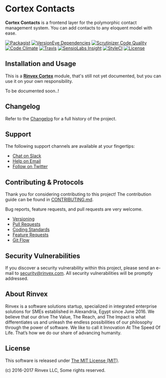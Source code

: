 # Cortex Contacts

**Cortex Contacts** is a frontend layer for the polymorphic contact management system. You can add contacts to any eloquent model with ease.

[![Packagist](https://img.shields.io/packagist/v/cortex/contacts.svg?label=Packagist&style=flat-square)](https://packagist.org/packages/cortex/contacts)
[![VersionEye Dependencies](https://img.shields.io/versioneye/d/php/cortex:contacts.svg?label=Dependencies&style=flat-square)](https://www.versioneye.com/php/cortex:contacts/)
[![Scrutinizer Code Quality](https://img.shields.io/scrutinizer/g/cortex/contacts.svg?label=Scrutinizer&style=flat-square)](https://scrutinizer-ci.com/g/cortex/contacts/)
[![Code Climate](https://img.shields.io/codeclimate/github/cortex/contacts.svg?label=CodeClimate&style=flat-square)](https://codeclimate.com/github/cortex/contacts)
[![Travis](https://img.shields.io/travis/cortex/contacts.svg?label=TravisCI&style=flat-square)](https://travis-ci.org/cortex/contacts)
[![SensioLabs Insight](https://img.shields.io/sensiolabs/i/61688715-4422-4e1a-9236-bbba6e27cc1d.svg?label=SensioLabs&style=flat-square)](https://insight.sensiolabs.com/projects/61688715-4422-4e1a-9236-bbba6e27cc1d)
[![StyleCI](https://styleci.io/repos/100120130/shield)](https://styleci.io/repos/100120130)
[![License](https://img.shields.io/packagist/l/cortex/contacts.svg?label=License&style=flat-square)](https://github.com/cortex/contacts/blob/develop/LICENSE)


## Installation and Usage

This is a **[Rinvex Cortex](https://github.com/rinvex/cortex)** module, that's still not yet documented, but you can use it on your own responsibility.

To be documented soon..!


## Changelog

Refer to the [Changelog](CHANGELOG.md) for a full history of the project.


## Support

The following support channels are available at your fingertips:

- [Chat on Slack](http://chat.rinvex.com)
- [Help on Email](mailto:help@rinvex.com)
- [Follow on Twitter](https://twitter.com/rinvex)


## Contributing & Protocols

Thank you for considering contributing to this project! The contribution guide can be found in [CONTRIBUTING.md](CONTRIBUTING.md).

Bug reports, feature requests, and pull requests are very welcome.

- [Versioning](CONTRIBUTING.md#versioning)
- [Pull Requests](CONTRIBUTING.md#pull-requests)
- [Coding Standards](CONTRIBUTING.md#coding-standards)
- [Feature Requests](CONTRIBUTING.md#feature-requests)
- [Git Flow](CONTRIBUTING.md#git-flow)


## Security Vulnerabilities

If you discover a security vulnerability within this project, please send an e-mail to [security@rinvex.com](security@rinvex.com). All security vulnerabilities will be promptly addressed.


## About Rinvex

Rinvex is a software solutions startup, specialized in integrated enterprise solutions for SMEs established in Alexandria, Egypt since June 2016. We believe that our drive The Value, The Reach, and The Impact is what differentiates us and unleash the endless possibilities of our philosophy through the power of software. We like to call it Innovation At The Speed Of Life. That’s how we do our share of advancing humanity.


## License

This software is released under [The MIT License (MIT)](LICENSE).

(c) 2016-2017 Rinvex LLC, Some rights reserved.
